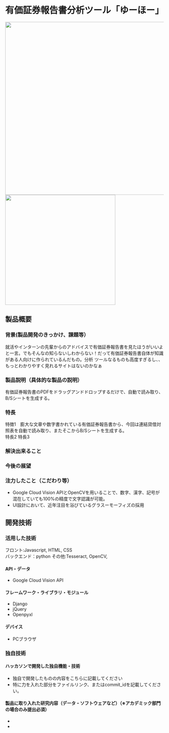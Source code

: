 # 有価証券報告書分析ツール「ゆーほー」

<img src="https://jphacks.com/wp-content/uploads/2021/07/JPHACKS2021_ogp.jpg" width="550px"><img src="https://user-images.githubusercontent.com/82380312/139517093-e371b4e3-8041-45d7-a206-e6646e9305f8.png" width="350px">

## 製品概要

### 背景(製品開発のきっかけ、課題等）
就活やインターンの先輩からのアドバイスで有価証券報告書を見たほうがいいよと一言。でもそんなの知らないしわからない！だって有価証券報告書自体が知識がある人向けに作られているんだもの。分析
ツールなるものも高度すぎるし、、もっとわかりやすく見れるサイトはないのかなぁ

### 製品説明（具体的な製品の説明）
有価証券報告書のPDFをドラッグアンドドロップするだけで、自動で読み取り、B/Sシートを生成する。
### 特長
特徴1　膨大な文章や数字書かれている有価証券報告書から、今回は連結貸借対照表を自動で読み取り、またそこからB/Sシートを生成する。<br>
特長2
特長3

### 解決出来ること
### 今後の展望
### 注力したこと（こだわり等）
* Google Cloud Vision APIとOpenCVを用いることで、数字、漢字、記号が混在していても100%の精度で文字認識が可能。
* UI設計において、近年注目を浴びているグラスーモーフィズの採用

## 開発技術
### 活用した技術
フロント:Javascript, HTML, CSS<br>
バックエンド：python
その他:Tesseract, OpenCV, 
#### API・データ
* Google Cloud Vision API

#### フレームワーク・ライブラリ・モジュール
* Django
* jQuery
* Openpyxl

#### デバイス
* PCブラウザ

### 独自技術
#### ハッカソンで開発した独自機能・技術
* 独自で開発したものの内容をこちらに記載してください
* 特に力を入れた部分をファイルリンク、またはcommit_idを記載してください。

#### 製品に取り入れた研究内容（データ・ソフトウェアなど）（※アカデミック部門の場合のみ提出必須）
* 
* 
